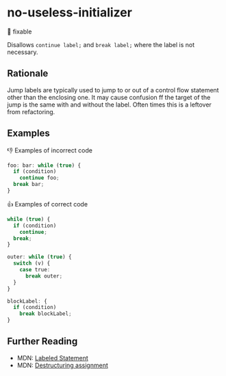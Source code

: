 # no-useless-initializer

:wrench: fixable

Disallows `continue label;` and `break label;` where the label is not necessary.

## Rationale

Jump labels are typically used to jump to or out of a control flow statement other than the enclosing one.
It may cause confusion ff the target of the jump is the same with and without the label.
Often times this is a leftover from refactoring.

## Examples

:thumbsdown: Examples of incorrect code

```ts
foo: bar: while (true) {
  if (condition)
    continue foo;
  break bar;
}
```

:thumbsup: Examples of correct code

```ts
while (true) {
  if (condition)
    continue;
  break;
}

outer: while (true) {
  switch (v) {
    case true:
      break outer;
  }
}

blockLabel: {
  if (condition)
    break blockLabel;
}
```

## Further Reading

* MDN: [Labeled Statement](https://developer.mozilla.org/en-US/docs/Web/JavaScript/Reference/Statements/label)
* MDN: [Destructuring assignment](https://developer.mozilla.org/en-US/docs/Web/JavaScript/Reference/Operators/Destructuring_assignment)
